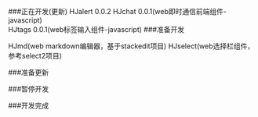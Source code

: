 ###正在开发(更新) 
HJalert 0.0.2
HJchat 0.0.1(web即时通信前端组件-javascript)  
HJtags 0.0.1(web标签输入组件-javascript)
###准备开发

HJmd(web markdown编辑器，基于stackedit项目)
HJselect(web选择栏组件，参考select2项目)

###准备更新


###暂停开发



###开发完成
